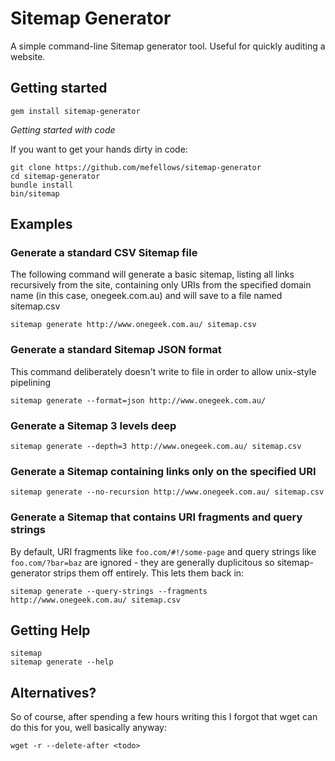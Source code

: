 # Sitemap Generator
A simple command-line Sitemap generator tool. Useful for quickly auditing a website.

## Getting started

    gem install sitemap-generator

*Getting started with code*

If you want to get your hands dirty in code:

    git clone https://github.com/mefellows/sitemap-generator
    cd sitemap-generator
    bundle install
    bin/sitemap
    
## Examples

### Generate a standard CSV Sitemap file

The following command will generate a basic sitemap, listing all links recursively from the site, containing only URIs from the specified domain name (in this case, onegeek.com.au) and will save to a file named sitemap.csv

    sitemap generate http://www.onegeek.com.au/ sitemap.csv

### Generate a standard Sitemap JSON format

This command deliberately doesn't write to file in order to allow unix-style pipelining

    sitemap generate --format=json http://www.onegeek.com.au/ 
  
### Generate a Sitemap 3 levels deep 
    
    sitemap generate --depth=3 http://www.onegeek.com.au/ sitemap.csv

### Generate a Sitemap containing links only on the specified URI

    sitemap generate --no-recursion http://www.onegeek.com.au/ sitemap.csv
    
### Generate a Sitemap that contains URI fragments and query strings

By default, URI fragments like ```foo.com/#!/some-page``` and query strings like ```foo.com/?bar=baz``` are ignored - they are generally duplicitous so sitemap-generator strips them off entirely. This lets them back in:

    sitemap generate --query-strings --fragments http://www.onegeek.com.au/ sitemap.csv
    
## Getting Help

    sitemap
    sitemap generate --help
    
## Alternatives?

So of course, after spending a few hours writing this I forgot that wget can do this for you, well basically anyway:

    wget -r --delete-after <todo>

